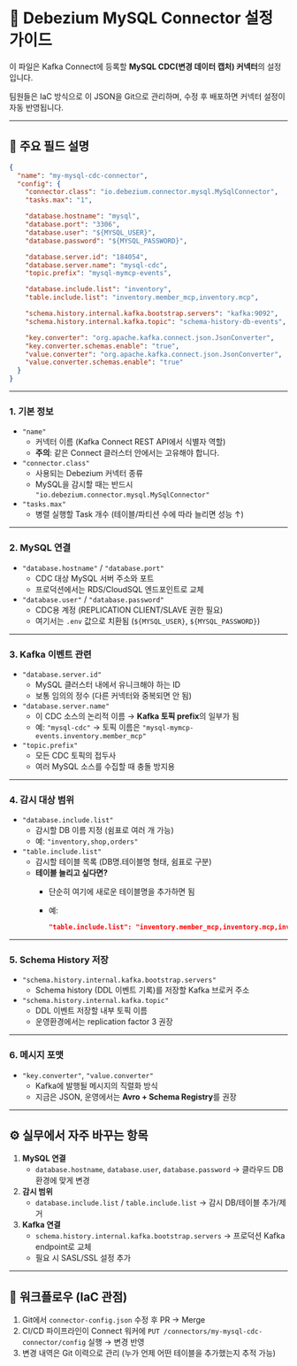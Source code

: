 # 📄 Debezium MySQL Connector 설정 가이드

이 파일은 Kafka Connect에 등록할 **MySQL CDC(변경 데이터 캡처) 커넥터**의 설정입니다.

팀원들은 IaC 방식으로 이 JSON을 Git으로 관리하며, 수정 후 배포하면 커넥터 설정이 자동 반영됩니다.

---

## 🔑 주요 필드 설명

```json
{
  "name": "my-mysql-cdc-connector",
  "config": {
    "connector.class": "io.debezium.connector.mysql.MySqlConnector",
    "tasks.max": "1",

    "database.hostname": "mysql",
    "database.port": "3306",
    "database.user": "${MYSQL_USER}",
    "database.password": "${MYSQL_PASSWORD}",

    "database.server.id": "184054",
    "database.server.name": "mysql-cdc",
    "topic.prefix": "mysql-mymcp-events",

    "database.include.list": "inventory",
    "table.include.list": "inventory.member_mcp,inventory.mcp",

    "schema.history.internal.kafka.bootstrap.servers": "kafka:9092",
    "schema.history.internal.kafka.topic": "schema-history-db-events",

    "key.converter": "org.apache.kafka.connect.json.JsonConverter",
    "key.converter.schemas.enable": "true",
    "value.converter": "org.apache.kafka.connect.json.JsonConverter",
    "value.converter.schemas.enable": "true"
  }
}

```

---

### 1. 기본 정보

- `"name"`
    - 커넥터 이름 (Kafka Connect REST API에서 식별자 역할)
    - **주의**: 같은 Connect 클러스터 안에서는 고유해야 합니다.
- `"connector.class"`
    - 사용되는 Debezium 커넥터 종류
    - MySQL을 감시할 때는 반드시 `"io.debezium.connector.mysql.MySqlConnector"`
- `"tasks.max"`
    - 병렬 실행할 Task 개수 (테이블/파티션 수에 따라 늘리면 성능 ↑)

---

### 2. MySQL 연결

- `"database.hostname"` / `"database.port"`
    - CDC 대상 MySQL 서버 주소와 포트
    - 프로덕션에서는 RDS/CloudSQL 엔드포인트로 교체
- `"database.user"` / `"database.password"`
    - CDC용 계정 (REPLICATION CLIENT/SLAVE 권한 필요)
    - 여기서는 `.env` 값으로 치환됨 (`${MYSQL_USER}`, `${MYSQL_PASSWORD}`)

---

### 3. Kafka 이벤트 관련

- `"database.server.id"`
    - MySQL 클러스터 내에서 유니크해야 하는 ID
    - 보통 임의의 정수 (다른 커넥터와 중복되면 안 됨)
- `"database.server.name"`
    - 이 CDC 소스의 논리적 이름 → **Kafka 토픽 prefix**의 일부가 됨
    - 예: `"mysql-cdc"` → 토픽 이름은 `"mysql-mymcp-events.inventory.member_mcp"`
- `"topic.prefix"`
    - 모든 CDC 토픽의 접두사
    - 여러 MySQL 소스를 수집할 때 충돌 방지용

---

### 4. 감시 대상 범위

- `"database.include.list"`
    - 감시할 DB 이름 지정 (쉼표로 여러 개 가능)
    - 예: `"inventory,shop,orders"`
- `"table.include.list"`
    - 감시할 테이블 목록 (DB명.테이블명 형태, 쉼표로 구분)
    - **테이블 늘리고 싶다면?**
        - 단순히 여기에 새로운 테이블명을 추가하면 됨
        - 예:

            ```json
            "table.include.list": "inventory.member_mcp,inventory.mcp,inventory.mcp_user"
            
            ```


---

### 5. Schema History 저장

- `"schema.history.internal.kafka.bootstrap.servers"`
    - Schema history (DDL 이벤트 기록)를 저장할 Kafka 브로커 주소
- `"schema.history.internal.kafka.topic"`
    - DDL 이벤트 저장할 내부 토픽 이름
    - 운영환경에서는 replication factor 3 권장

---

### 6. 메시지 포맷

- `"key.converter"`, `"value.converter"`
    - Kafka에 발행될 메시지의 직렬화 방식
    - 지금은 JSON, 운영에서는 **Avro + Schema Registry**를 권장

---

## ⚙️ 실무에서 자주 바꾸는 항목

1. **MySQL 연결**
    - `database.hostname`, `database.user`, `database.password` → 클라우드 DB 환경에 맞게 변경
2. **감시 범위**
    - `database.include.list` / `table.include.list` → 감시 DB/테이블 추가/제거
3. **Kafka 연결**
    - `schema.history.internal.kafka.bootstrap.servers` → 프로덕션 Kafka endpoint로 교체
    - 필요 시 SASL/SSL 설정 추가

---

## 🚀 워크플로우 (IaC 관점)

1. Git에서 `connector-config.json` 수정 후 PR → Merge
2. CI/CD 파이프라인이 Connect 워커에 `PUT /connectors/my-mysql-cdc-connector/config` 실행 → 변경 반영
3. 변경 내역은 Git 이력으로 관리 (누가 언제 어떤 테이블을 추가했는지 추적 가능)